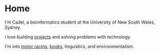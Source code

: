 # Home

I'm Cadel, a bioinformatics student at the University of New South Wales, Sydney.

I love building [projects](/projects) and solving problems with technology.

I'm into [motor racing](/racing), [books](/books), linguistics, and environmentalism.